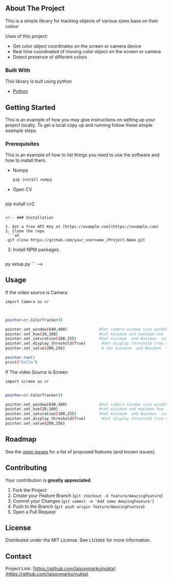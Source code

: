 


<!-- ABOUT THE PROJECT -->
## About The Project

This is a simple library for tracking objects of various sizes base on their colour

Uses of this project:
* Get color object coordinates on the screen or camera device  
* Real time coordinated of moving color object on the screen or camera
* Detect presence of different colors 



### Built With

This library is bult using python
* [Python](https://python.com)




<!-- GETTING STARTED -->
## Getting Started

This is an example of how you may give instructions on setting up your project locally.
To get a local copy up and running follow these simple example steps.

### Prerequisites

This is an example of how to list things you need to use the software and how to install them.
* Numpy
  ```sh
  pip install numpy
  ```
 * Open CV
    ```sh
  pip install cv2
  ```

<!-- ### Installation

1. Get a free API Key at [https://example.com](https://example.com)
2. Clone the repo
   ```sh
   git clone https://github.com/your_username_/Project-Name.git
   ```
3. Install NPM packages
   ```sh
py setup.py   ```
-->



<!-- USAGE EXAMPLES -->
## Usage

If the video source is Camera 

```sh
import Camera as cr



pointer=cr.ColorTracker()

pointer.set_window(640,480)              #Set camera window size windth and Height default 640 ,480
pointer.set_hue(20,160)                  #set minimum and maximum hue  default  hue_min=20, hue_max=160
pointer.set_saturation(100,255)  	     #Set minimum  and Naximun  saturation default sat_min=100, sat_max=255
pointer.set_display_threshold(True)	      #Set display threshold true of false
pointer.set_value(200,256)				  # Set minimum  and Naximun  saturation values val_min=200, val_max=256

pointer.run()
print("hello")
 ```



If The video Source is Screen 

```sh
import screen as cr


pointer=cr.ColorTracker()

pointer.set_window(640,480)              #Set camera window size windth and Height default 640 ,480
pointer.set_hue(20,160)                  #set minimum and maximum hue  default  hue_min=20, hue_max=160
pointer.set_saturation(100,255)  	     #Set minimum  and Naximun  saturation default sat_min=100, sat_max=255
pointer.set_display_threshold(True)	      #Set display threshold true of false
pointer.set_value(200,256)	
```





<!-- ROADMAP -->
## Roadmap

See the [open issues](https://github.com/laisonmarko/nukta/issues) for a list of proposed features (and known issues).



<!-- CONTRIBUTING -->
## Contributing

Your contribution is  **greatly appreciated**.

1. Fork the Project
2. Create your Feature Branch (`git checkout -b feature/AmazingFeature`)
3. Commit your Changes (`git commit -m 'Add some AmazingFeature'`)
4. Push to the Branch (`git push origin feature/AmazingFeature`)
5. Open a Pull Request



<!-- LICENSE -->
## License

Distributed under the MIT License. See `LICENSE` for more information.



<!-- CONTACT -->
## Contact


Project Link: [https://github.com/laisonmarko/nukta](https://github.com/laisonmarko/nukta)




